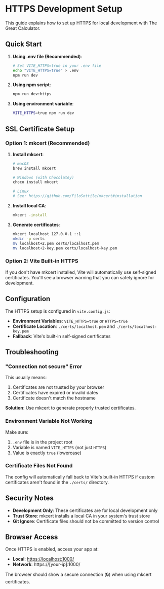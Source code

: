 # HTTPS Development Setup

This guide explains how to set up HTTPS for local development with The Great Calculator.

## Quick Start

1. **Using .env file (Recommended)**:

   ```bash
   # Set VITE_HTTPS=true in your .env file
   echo "VITE_HTTPS=true" > .env
   npm run dev
   ```

2. **Using npm script**:

   ```bash
   npm run dev:https
   ```

3. **Using environment variable**:

   ```bash
   VITE_HTTPS=true npm run dev
   ```

## SSL Certificate Setup

### Option 1: mkcert (Recommended)

1. **Install mkcert**:

   ```bash
   # macOS
   brew install mkcert

   # Windows (with Chocolatey)
   choco install mkcert

   # Linux
   # See: https://github.com/FiloSottile/mkcert#installation
   ```

2. **Install local CA**:

   ```bash
   mkcert -install
   ```

3. **Generate certificates**:

   ```bash
   mkcert localhost 127.0.0.1 ::1
   mkdir -p certs
   mv localhost+2.pem certs/localhost.pem
   mv localhost+2-key.pem certs/localhost-key.pem
   ```

### Option 2: Vite Built-in HTTPS

If you don't have mkcert installed, Vite will automatically use self-signed certificates. You'll see a browser warning that you can safely ignore for development.

## Configuration

The HTTPS setup is configured in `vite.config.js`:

- **Environment Variables**: `VITE_HTTPS=true` or `HTTPS=true`
- **Certificate Location**: `./certs/localhost.pem` and `./certs/localhost-key.pem`
- **Fallback**: Vite's built-in self-signed certificates

## Troubleshooting

### "Connection not secure" Error

This usually means:

1. Certificates are not trusted by your browser
2. Certificates have expired or invalid dates
3. Certificate doesn't match the hostname

**Solution**: Use mkcert to generate properly trusted certificates.

### Environment Variable Not Working

Make sure:

1. `.env` file is in the project root
2. Variable is named `VITE_HTTPS` (not just `HTTPS`)
3. Value is exactly `true` (lowercase)

### Certificate Files Not Found

The config will automatically fall back to Vite's built-in HTTPS if custom certificates aren't found in the `./certs/` directory.

## Security Notes

- **Development Only**: These certificates are for local development only
- **Trust Store**: mkcert installs a local CA in your system's trust store
- **Git Ignore**: Certificate files should not be committed to version control

## Browser Access

Once HTTPS is enabled, access your app at:

- **Local**: <https://localhost:1000/>
- **Network**: https://[your-ip]:1000/

The browser should show a secure connection (🔒) when using mkcert certificates.
